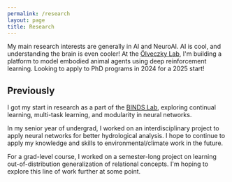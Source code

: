 ```yaml
---
permalink: /research
layout: page
title: Research
---
```

My main research interests are generally in AI and NeuroAI. AI is cool, and understanding the brain is even cooler! At the [Ölveczky Lab](https://olveczkylab.oeb.harvard.edu/), I'm building a platform to model embodied animal agents using deep reinforcement learning. Looking to apply to PhD programs in 2024 for a 2025 start!

## Previously

I got my start in research as a part of the [BINDS Lab](https://groups.cs.umass.edu/binds/), exploring continual learning, multi-task learning, and modularity in neural networks. 

In my senior year of undergrad, I worked on an interdisciplinary project to apply neural networks for better hydrological analysis. I hope to continue to apply my knowledge and skills to environmental/climate work in the future. 

For a grad-level course, I worked on a semester-long project on learning out-of-distribution generalization of relational concepts. I'm hoping to explore this line of work further at some point. 


